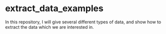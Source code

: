 # extract_data_examples
In this repository, I will give several different types of data, and show how to extract the data which we are interested in.

